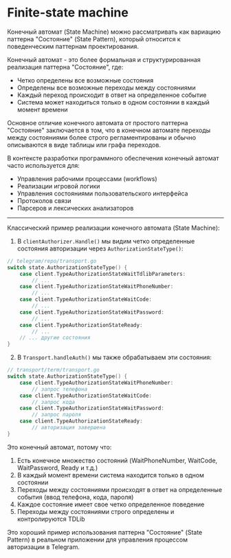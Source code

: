 # Finite-state machine

Конечный автомат (State Machine) можно рассматривать как вариацию паттерна "Состояние" (State Pattern), который относится к поведенческим паттернам проектирования.

Конечный автомат - это более формальная и структурированная реализация паттерна "Состояние", где:
- Четко определены все возможные состояния
- Определены все возможные переходы между состояниями
- Каждый переход происходит в ответ на определенное событие
- Система может находиться только в одном состоянии в каждый момент времени

Основное отличие конечного автомата от простого паттерна "Состояние" заключается в том, что в конечном автомате переходы между состояниями более строго регламентированы и обычно описываются в виде таблицы или графа переходов.

В контексте разработки программного обеспечения конечный автомат часто используется для:
- Управления рабочими процессами (workflows)
- Реализации игровой логики
- Управления состояниями пользовательского интерфейса
- Протоколов связи
- Парсеров и лексических анализаторов

---

Классический пример реализации конечного автомата (State Machine):

1. В `clientAuthorizer.Handle()` мы видим четко определенные состояния авторизации через `AuthorizationStateType()`:
```go
// telegram/repo/transport.go
switch state.AuthorizationStateType() {
    case client.TypeAuthorizationStateWaitTdlibParameters:
        // ...
    case client.TypeAuthorizationStateWaitPhoneNumber:
        // ...
    case client.TypeAuthorizationStateWaitCode:
        // ...
    case client.TypeAuthorizationStateWaitPassword:
        // ...
    case client.TypeAuthorizationStateReady:
        // ...
    // ... другие состояния
}
```

2. В `Transport.handleAuth()` мы также обрабатываем эти состояния:
```go
// transport/term/transport.go
switch state.AuthorizationStateType() {
    case client.TypeAuthorizationStateWaitPhoneNumber:
        // запрос телефона
    case client.TypeAuthorizationStateWaitCode:
        // запрос кода
    case client.TypeAuthorizationStateWaitPassword:
        // запрос пароля
    case client.TypeAuthorizationStateReady:
        // авторизация завершена
}
```

Это конечный автомат, потому что:
1. Есть конечное множество состояний (WaitPhoneNumber, WaitCode, WaitPassword, Ready и т.д.)
2. В каждый момент времени система находится только в одном состоянии
3. Переходы между состояниями происходят в ответ на определенные события (ввод телефона, кода, пароля)
4. Каждое состояние имеет свое четко определенное поведение
5. Переходы между состояниями строго определены и контролируются TDLib

Это хороший пример использования паттерна "Состояние" (State Pattern) в реальном приложении для управления процессом авторизации в Telegram.
